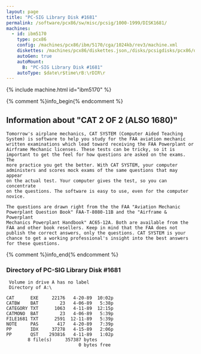 ```yaml
---
layout: page
title: "PC-SIG Library Disk #1681"
permalink: /software/pcx86/sw/misc/pcsig/1000-1999/DISK1681/
machines:
  - id: ibm5170
    type: pcx86
    config: /machines/pcx86/ibm/5170/cga/1024kb/rev3/machine.xml
    diskettes: /machines/pcx86/diskettes.json,/disks/pcsigdisks/pcx86/diskettes.json
    autoGen: true
    autoMount:
      B: "PC-SIG Library Disk #1681"
    autoType: $date\r$time\rB:\rDIR\r
---
```


{% include machine.html id="ibm5170" %}

{% comment %}info_begin{% endcomment %}

## Information about "CAT 2 OF 2 (ALSO 1680)"

    Tomorrow's airplane mechanics, CAT SYSTEM (Computer Aided Teaching
    System) is software to help you study for the FAA aviation mechanic
    written examinations which lead toward receiving the FAA Powerplant or
    Airframe Mechanic licenses. These tests can be tricky, so it is
    important to get the feel for how questions are asked on the exams. The
    more practice you get the better. With CAT SYSTEM, your computer
    administers and scores mock exams of the same questions that may appear
    on the actual test. Your computer gives the test, so you can concentrate
    on the questions. The software is easy to use, even for the computer
    novice.
    
    The questions are drawn right from the the FAA "Aviation Mechanic
    Powerplant Question Book" FAA-T-8080-11B and the "Airframe & Powerplant
    Mechanics Powerplant Handbook" AC65-12A. Both are available from the
    FAA and other book resellers. Keep in mind that the FAA does not
    publish the correct answers, only the questions. CAT SYSTEM is your
    chance to get a working professional's insight into the best answers
    for these questions.
{% comment %}info_end{% endcomment %}


### Directory of PC-SIG Library Disk #1681

     Volume in drive A has no label
     Directory of A:\

    CAT      EXE     22176   4-20-89  10:02p
    CATBW    BAT        23   4-06-89   5:38p
    CATEGORY TXT      1063   4-11-89  12:15p
    CATMONO  BAT        23   4-06-89   5:39p
    FILE1681 TXT      2591  12-11-89   5:39p
    NOTE     PAS       417   4-20-89   7:39p
    PP       IDX     37278   4-15-89   2:06p
    PP       QST    293816   4-11-89   1:02p
            8 file(s)     357387 bytes
                               0 bytes free
